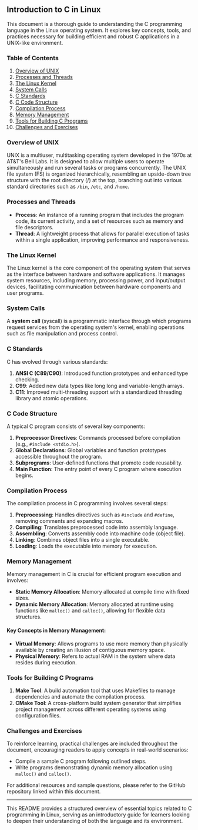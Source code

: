 ## Introduction to C in Linux

This document is a thorough guide to understanding the C programming language in the Linux operating system. It explores key concepts, tools, and practices necessary for building efficient and robust C applications in a UNIX-like environment.

### Table of Contents

1. [Overview of UNIX](#overview-of-unix)
2. [Processes and Threads](#processes-and-threads)
3. [The Linux Kernel](#the-linux-kernel)
4. [System Calls](#system-calls)
5. [C Standards](#c-standards)
6. [C Code Structure](#c-code-structure)
7. [Compilation Process](#compilation-process)
8. [Memory Management](#memory-management)
9. [Tools for Building C Programs](#tools-for-building-c-programs)
10. [Challenges and Exercises](#challenges-and-exercises)

### Overview of UNIX

UNIX is a multiuser, multitasking operating system developed in the 1970s at AT&T's Bell Labs. It is designed to allow multiple users to operate simultaneously and run several tasks or programs concurrently. The UNIX file system (FS) is organized hierarchically, resembling an upside-down tree structure with the root directory (/) at the top, branching out into various standard directories such as `/bin`, `/etc`, and `/home`.

### Processes and Threads

- **Process**: An instance of a running program that includes the program code, its current activity, and a set of resources such as memory and file descriptors.
- **Thread**: A lightweight process that allows for parallel execution of tasks within a single application, improving performance and responsiveness.

### The Linux Kernel

The Linux kernel is the core component of the operating system that serves as the interface between hardware and software applications. It manages system resources, including memory, processing power, and input/output devices, facilitating communication between hardware components and user programs.

### System Calls

A **system call** (syscall) is a programmatic interface through which programs request services from the operating system's kernel, enabling operations such as file manipulation and process control.

### C Standards

C has evolved through various standards:

1. **ANSI C (C89/C90)**: Introduced function prototypes and enhanced type checking.
2. **C99**: Added new data types like long long and variable-length arrays.
3. **C11**: Improved multi-threading support with a standardized threading library and atomic operations.

### C Code Structure

A typical C program consists of several key components:

1. **Preprocessor Directives**: Commands processed before compilation (e.g., `#include <stdio.h>`).
2. **Global Declarations**: Global variables and function prototypes accessible throughout the program.
3. **Subprograms**: User-defined functions that promote code reusability.
4. **Main Function**: The entry point of every C program where execution begins.

### Compilation Process

The compilation process in C programming involves several steps:

1. **Preprocessing**: Handles directives such as `#include` and `#define`, removing comments and expanding macros.
2. **Compiling**: Translates preprocessed code into assembly language.
3. **Assembling**: Converts assembly code into machine code (object file).
4. **Linking**: Combines object files into a single executable.
5. **Loading**: Loads the executable into memory for execution.

### Memory Management

Memory management in C is crucial for efficient program execution and involves:

- **Static Memory Allocation**: Memory allocated at compile time with fixed sizes.
- **Dynamic Memory Allocation**: Memory allocated at runtime using functions like `malloc()` and `calloc()`, allowing for flexible data structures.

#### Key Concepts in Memory Management:

- **Virtual Memory**: Allows programs to use more memory than physically available by creating an illusion of contiguous memory space.
- **Physical Memory**: Refers to actual RAM in the system where data resides during execution.

### Tools for Building C Programs

1. **Make Tool**: A build automation tool that uses Makefiles to manage dependencies and automate the compilation process.
2. **CMake Tool**: A cross-platform build system generator that simplifies project management across different operating systems using configuration files.

### Challenges and Exercises

To reinforce learning, practical challenges are included throughout the document, encouraging readers to apply concepts in real-world scenarios:

- Compile a sample C program following outlined steps.
- Write programs demonstrating dynamic memory allocation using `malloc()` and `calloc()`.

For additional resources and sample questions, please refer to the GitHub repository linked within this document.

---

This README provides a structured overview of essential topics related to C programming in Linux, serving as an introductory guide for learners looking to deepen their understanding of both the language and its environment.
